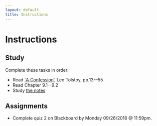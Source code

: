 ```yaml
---
layout: default
title: Instructions
---
```



# Instructions #


## Study

Complete these tasks in order:

+ Read [`A Confession’](/Confession.pdf), Leo Tolstoy, pp.13-–55
+ Read Chapter 9.1--9.2
+ Study [the notes](/Teaching/Examined/Meaning/Handout) 


## Assignments

+ Complete quiz 2 on Blackboard by Monday 09/26/2016 @ 11:59pm.
